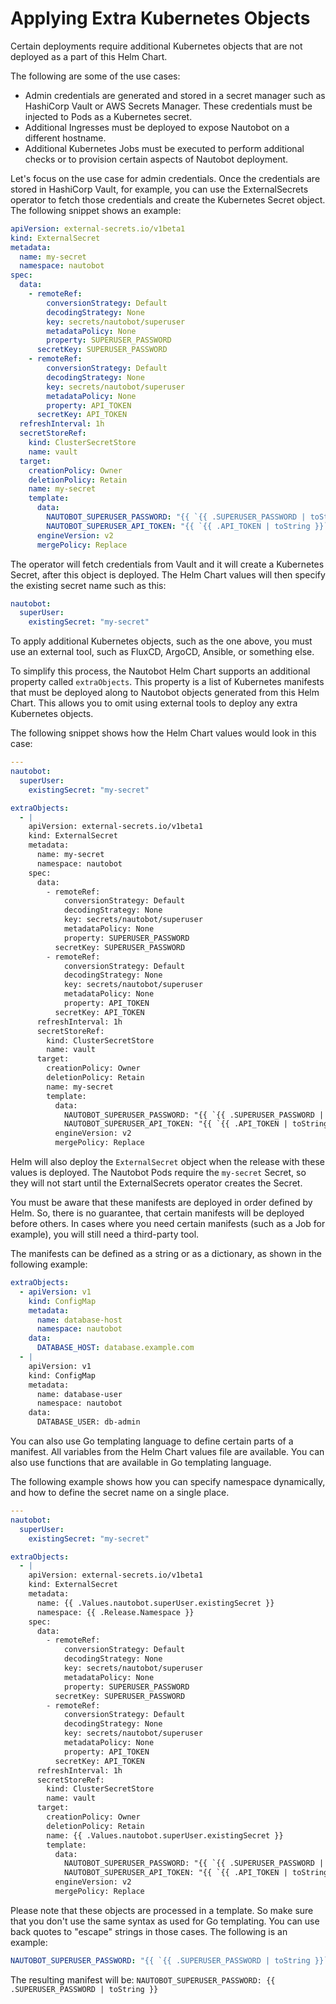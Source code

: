 # Applying Extra Kubernetes Objects

Certain deployments require additional Kubernetes objects that are not deployed
as a part of this Helm Chart.

The following are some of the use cases:

- Admin credentials are generated and stored in a secret manager such as
  HashiCorp Vault or AWS Secrets Manager. These credentials must be injected
  to Pods as a Kubernetes secret.
- Additional Ingresses must be deployed to expose Nautobot on a different hostname.
- Additional Kubernetes Jobs must be executed to perform additional checks or
  to provision certain aspects of Nautobot deployment.

Let's focus on the use case for admin credentials. Once the credentials are
stored in HashiCorp Vault, for example, you can use the ExternalSecrets
operator to fetch those credentials and create the Kubernetes Secret object.
The following snippet shows an example:

```yaml
apiVersion: external-secrets.io/v1beta1
kind: ExternalSecret
metadata:
  name: my-secret
  namespace: nautobot
spec:
  data:
    - remoteRef:
        conversionStrategy: Default
        decodingStrategy: None
        key: secrets/nautobot/superuser
        metadataPolicy: None
        property: SUPERUSER_PASSWORD
      secretKey: SUPERUSER_PASSWORD
    - remoteRef:
        conversionStrategy: Default
        decodingStrategy: None
        key: secrets/nautobot/superuser
        metadataPolicy: None
        property: API_TOKEN
      secretKey: API_TOKEN
  refreshInterval: 1h
  secretStoreRef:
    kind: ClusterSecretStore
    name: vault
  target:
    creationPolicy: Owner
    deletionPolicy: Retain
    name: my-secret
    template:
      data:
        NAUTOBOT_SUPERUSER_PASSWORD: "{{ `{{ .SUPERUSER_PASSWORD | toString }}` }}"
        NAUTOBOT_SUPERUSER_API_TOKEN: "{{ `{{ .API_TOKEN | toString }}` }}"
      engineVersion: v2
      mergePolicy: Replace
```

The operator will fetch credentials from Vault and it will create a Kubernetes
Secret, after this object is deployed. The Helm Chart values will then specify
the existing secret name such as this:

```yaml
nautobot:
  superUser:
    existingSecret: "my-secret"
```

To apply additional Kubernetes objects, such as the one above, you
must use an external tool, such as FluxCD, ArgoCD, Ansible, or something else.

To simplify this process, the Nautobot Helm Chart supports an additional
property called `extraObjects`. This property is a list of Kubernetes manifests
that must be deployed along to Nautobot objects generated from this Helm Chart.
This allows you to omit using external tools to deploy any extra Kubernetes
objects.

The following snippet shows how the Helm Chart values would look in this
case:

```yaml
---
nautobot:
  superUser:
    existingSecret: "my-secret"

extraObjects:
  - |
    apiVersion: external-secrets.io/v1beta1
    kind: ExternalSecret
    metadata:
      name: my-secret
      namespace: nautobot
    spec:
      data:
        - remoteRef:
            conversionStrategy: Default
            decodingStrategy: None
            key: secrets/nautobot/superuser
            metadataPolicy: None
            property: SUPERUSER_PASSWORD
          secretKey: SUPERUSER_PASSWORD
        - remoteRef:
            conversionStrategy: Default
            decodingStrategy: None
            key: secrets/nautobot/superuser
            metadataPolicy: None
            property: API_TOKEN
          secretKey: API_TOKEN
      refreshInterval: 1h
      secretStoreRef:
        kind: ClusterSecretStore
        name: vault
      target:
        creationPolicy: Owner
        deletionPolicy: Retain
        name: my-secret
        template:
          data:
            NAUTOBOT_SUPERUSER_PASSWORD: "{{ `{{ .SUPERUSER_PASSWORD | toString }}` }}"
            NAUTOBOT_SUPERUSER_API_TOKEN: "{{ `{{ .API_TOKEN | toString }}` }}"
          engineVersion: v2
          mergePolicy: Replace
```

Helm will also deploy the `ExternalSecret` object when the release with these
values is deployed. The Nautobot Pods require the `my-secret` Secret,
so they will not start until the ExternalSecrets operator creates the Secret.

You must be aware that these manifests are deployed in order defined by Helm.
So, there is no guarantee, that certain manifests will be deployed before others.
In cases where you need certain manifests (such as a Job for example), you
will still need a third-party tool.

The manifests can be defined as a string or as a dictionary, as shown in the
following example:

```yaml
extraObjects:
  - apiVersion: v1
    kind: ConfigMap
    metadata:
      name: database-host
      namespace: nautobot
    data:
      DATABASE_HOST: database.example.com
  - |
    apiVersion: v1
    kind: ConfigMap
    metadata:
      name: database-user
      namespace: nautobot
    data:
      DATABASE_USER: db-admin
```

You can also use Go templating language to define certain parts of a manifest.
All variables from the Helm Chart values file are available. You can also
use functions that are available in Go templating language.

The following example shows how you can specify namespace dynamically, and
how to define the secret name on a single place.

```yaml
---
nautobot:
  superUser:
    existingSecret: "my-secret"

extraObjects:
  - |
    apiVersion: external-secrets.io/v1beta1
    kind: ExternalSecret
    metadata:
      name: {{ .Values.nautobot.superUser.existingSecret }}
      namespace: {{ .Release.Namespace }}
    spec:
      data:
        - remoteRef:
            conversionStrategy: Default
            decodingStrategy: None
            key: secrets/nautobot/superuser
            metadataPolicy: None
            property: SUPERUSER_PASSWORD
          secretKey: SUPERUSER_PASSWORD
        - remoteRef:
            conversionStrategy: Default
            decodingStrategy: None
            key: secrets/nautobot/superuser
            metadataPolicy: None
            property: API_TOKEN
          secretKey: API_TOKEN
      refreshInterval: 1h
      secretStoreRef:
        kind: ClusterSecretStore
        name: vault
      target:
        creationPolicy: Owner
        deletionPolicy: Retain
        name: {{ .Values.nautobot.superUser.existingSecret }}
        template:
          data:
            NAUTOBOT_SUPERUSER_PASSWORD: "{{ `{{ .SUPERUSER_PASSWORD | toString }}` }}"
            NAUTOBOT_SUPERUSER_API_TOKEN: "{{ `{{ .API_TOKEN | toString }}` }}"
          engineVersion: v2
          mergePolicy: Replace
```

Please note that these objects are processed in a template. So make sure that
you don't use the same syntax as used for Go templating. You can use back quotes
to "escape" strings in those cases. The following is an example:

```yaml
NAUTOBOT_SUPERUSER_PASSWORD: "{{ `{{ .SUPERUSER_PASSWORD | toString }}` }}"
```

The resulting manifest will be: `NAUTOBOT_SUPERUSER_PASSWORD: {{ .SUPERUSER_PASSWORD | toString }}`
